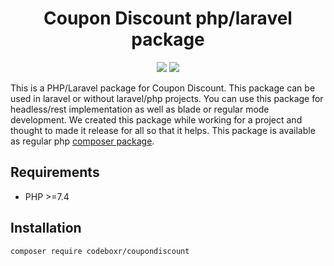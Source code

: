 <h1 align="center">Coupon Discount php/laravel package</h1>
<p align="center" >
<img src="https://img.shields.io/packagist/dt/codeboxr/coupondiscount">
<img src="https://img.shields.io/packagist/stars/codeboxr/coupondiscount">
</p>

This is a PHP/Laravel package for Coupon Discount. This package can be used in laravel or without laravel/php projects. You can use this package for headless/rest implementation as well as blade or regular mode development. We created this
package while working for a project and thought to made it release for all so that it helps. This package is available as regular php [composer package](https://packagist.org/packages/codeboxr/ecourier-courier).

## Requirements

- PHP >=7.4

## Installation

```bash
composer require codeboxr/coupondiscount
```
